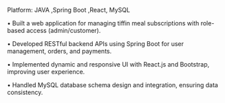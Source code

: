  Platform: JAVA ,Spring Boot ,React, MySQL
 
 • Built a web application for managing tiffin meal subscriptions with 
role-based access (admin/customer).

 • Developed RESTful backend APIs using Spring Boot for user 
management, orders, and payments.

 • Implemented dynamic and responsive UI with React.js and Bootstrap, 
improving user experience.

 • Handled MySQL database schema design and integration, ensuring 
data consistency.
 
